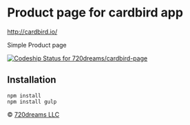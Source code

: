 # Product page for cardbird app

http://cardbird.io/

Simple Product page

[ ![Codeship Status for 720dreams/cardbird-page](https://codeship.com/projects/9c92a6e0-ae93-0132-b246-6a5d0765ab36/status?branch=master)](https://codeship.com/projects/68922)

## Installation

```
npm install
npm install gulp
```

© [720dreams LLC](http://720dreams.com)

